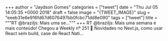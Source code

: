 
+++
author = "Jaydson Gomes"
categories = ["tweet"]
date = "Thu Jul 05 14:05:35 +0000 2018"
draft = false
image = "{TWEET_IMAGE}"
slug = "eeeb31e6e916fd67d6076497bb0fcbc71dd8e090"
tags = ["tweet"]
title = """RT @braziljs: Mais uma se..."""
+++
RT @braziljs: Mais uma semana e mais conteúdo! Chegou a Weekly nº 251 🚀
Novidades no Next.js, como usar React sem build, case de React Nati…
